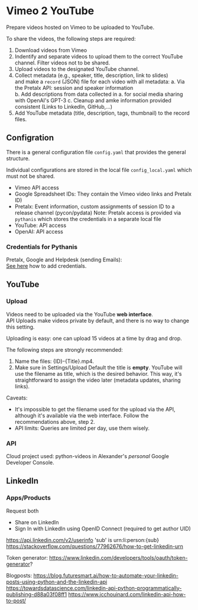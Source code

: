 # Vimeo 2 YouTube

Prepare videos hosted on Vimeo to be uploaded to YouTube. 

To share the videos, the following steps are required:

1. Download videos from Vimeo
2. Indentify and separate videos to upload them to the correct YouTube channel. Filter videos not to be shared.
3. Upload videos to the designated YouTube channel.
4. Collect metadata (e.g., speaker, title, description, link to slides)  
   and make a `record` (JSON) file for each video with all metadata:
   a. Via the Pretalx API: session and speaker information  
   b. Add descriptions from data collected in a. for social media sharing with OpenAI's GPT-3
   c. Cleanup and amke information provided consistent (Links to LinkedIn, GitHub,...)
5. Add YouTube metadata (title, description, tags, thumbnail) to the record files.

## Configration

There is a general configuration file `config.yaml` that provides the general structure.

Individual configurations are stored in the local file `config_local.yaml` which must not be shared.

- Vimeo API access
- Google Spreadsheet IDs: They contain the Vimeo video links and Pretalx ID)
- Pretalx: Event information, custom assignments of session ID to a release channel (pycon/pydata)
  Note: Pretalx access is provided via `pythanis` which stores the credentials in a separate local file
- YouTube: API access
- OpenAI: API access

### Credentials for Pythanis

Pretalx, Google and Helpdesk (sending Emails):  
[See here](https://florianwilhelm.info/pytanis/latest/usage/installation/#retrieving-the-credentials-and-tokens) 
how to add credentials.

## YouTube

### Upload

Videos need to be uploaded via the YouTube **web interface**.  
API Uploads make videos private by default, and there is no way to change this setting.

Uploading is easy: one can upload 15 videos at a time by drag and drop.

The following steps are strongly recommended:

1. Name the files: {ID}-{Title}.mp4.
2. Make sure in Settings/Upload Default the title is **empty**.
   YouTube will use the filename as title, which is the desired behavior. 
   This way, it's straightforward to assign the video later (metadata updates, sharing links).

Caveats:

* It's impossible to get the filename used for the upload via the API, although it's available via the web interface. 
  Follow the recommendations above, step 2.
* API limits: Queries are limited per day, use them wisely.

### API

Cloud project used: python-videos in Alexander's *personal* Google Developer Console.

## LinkedIn

### Apps/Products
Request both
- Share on LinkedIn
- Sign In with LinkedIn using OpenID Connect (required to get author UID)

https://api.linkedin.com/v2/userinfo
'sub' is urn:li:person:{sub}
https://stackoverflow.com/questions/77962676/how-to-get-linkedin-urn

Token generator:
https://www.linkedin.com/developers/tools/oauth/token-generator?

Blogposts:
https://blog.futuresmart.ai/how-to-automate-your-linkedin-posts-using-python-and-the-linkedin-api
https://towardsdatascience.com/linkedin-api-python-programmatically-publishing-d88a03f08ff1
https://www.jcchouinard.com/linkedin-api-how-to-post/
